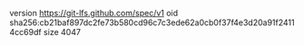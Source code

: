 version https://git-lfs.github.com/spec/v1
oid sha256:cb21baf897dc2fe73b580cd96c7c3ede62a0cb0f37f4e3d20a91f24114cc69df
size 4047
